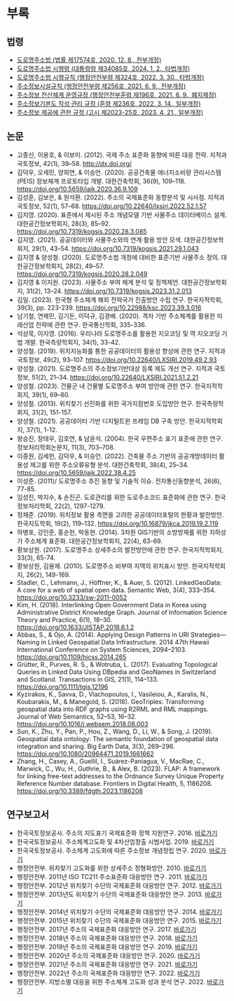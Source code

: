 # 부록

## 법령

- [도로명주소법 (법률 제17574호, 2020. 12. 8., 전부개정)](https://www.law.go.kr/%EB%B2%95%EB%A0%B9/%EB%8F%84%EB%A1%9C%EB%AA%85%EC%A3%BC%EC%86%8C%EB%B2%95)
- [도로명주소법 시행령 (대통령령 제34085호, 2024. 1. 2., 타법개정)](https://www.law.go.kr/%EB%B2%95%EB%A0%B9/%EB%8F%84%EB%A1%9C%EB%AA%85%EC%A3%BC%EC%86%8C%EB%B2%95%EC%8B%9C%ED%96%89%EB%A0%B9)
- [도로명주소법 시행규칙 (행정안전부령 제324호, 2022. 3. 30., 타법개정)](https://www.law.go.kr/%EB%B2%95%EB%A0%B9/%EB%8F%84%EB%A1%9C%EB%AA%85%EC%A3%BC%EC%86%8C%EB%B2%95%EC%8B%9C%ED%96%89%EA%B7%9C%EC%B9%99)
- [주소정보시설규칙 (행정안전부령 제256호, 2021. 6. 9., 전부개정)](https://www.law.go.kr/%EB%B2%95%EB%A0%B9/%EC%A3%BC%EC%86%8C%EC%A0%95%EB%B3%B4%EC%8B%9C%EC%84%A4%EA%B7%9C%EC%B9%99)
- [주소정보 전산체계 운영규정 (행정안전부훈령 제196호, 2021. 6. 9., 폐지제정)](https://www.law.go.kr/admRulLsInfoP.do?admRulSeq=2100000174765)
- [주소정보기본도 작성·관리 규정 (훈령 제236호, 2022. 3. 14., 일부개정)](https://www.law.go.kr/LSW/admRulLsInfoP.do?admRulSeq=2100000201745)
- [주소정보 제공에 관한 규정 (고시 제2023-25호, 2023. 4. 21., 일부개정)](https://www.law.go.kr/LSW//admRulLsInfoP.do?admRulSeq=2100000222420)

## 논문

- 고종신, 이용호, & 이보미. (2012). 국제 주소 표준화 동향에 따른 대응 전략. 지적과 국토정보, 42(1), 39–58. http://dx.doi.org/
- 김덕우, 오세민, 양희연, & 이승언. (2020). 공공건축물 에너지소비량 관리시스템(PEIS) 정보체계 프로토타입 개발. 대한건축학회, 36(9), 109–118. https://doi.org/10.5659/jaik.2020.36.9.109
- 김성훈, 김보은, & 원석환. (2022). 주소의 국제표준화 동향분석 및 시사점. 지적과 국토정보, 52(1), 57–68. https://doi.org/10.22640/lxsiri.2022.52.1.57
- 김지영. (2020). 표준에서 제시된 주소 개념모델 기반 사물주소 데이터베이스 설계. 대한공간정보학회지, 28(3), 85–92. https://doi.org/10.7319/kogsis.2020.28.3.085
- 김지영. (2021). 공공데이터와 사물주소와의 연계·활용 방안 모색. 대한공간정보학회지, 29(1), 43–54. https://doi.org/10.7319/kogsis.2021.29.1.043
- 김지영 & 양성철. (2020). 도로명주소법 개정에 대비한 표준기반 사물주소 정의. 대한공간정보학회지, 28(2), 49–57. https://doi.org/10.7319/kogsis.2020.28.2.049
- 김지영 & 이지원. (2023). 사물주소 부여 체계 분석 및 정책제언. 대한공간정보학회지, 31(2), 13–24. https://doi.org/10.7319/kogsis.2023.31.2.013
- 김일. (2023). 한국형 주소체계 해외 전략국가 진출방안 수립 연구. 한국지적학회, 39(3), pp. 223-239. https://doi.org/10.22988/ksc.2023.39.3.016
- 남기철, 연제민, 김기돈, 이덕규, 김경배. (2020). 격자 기반 주소체계를 활용한 미래산업 전략에 관한 연구. 한국통신학회, 335-336.
- 석상묵, 이지영. (2016). 우리나라 도로명주소를 활용한 지오코딩 및 역 지오코딩 기법 개발. 한국측량학회지, 34(1), 33-42.
- 양성철. (2019). 위치지능화를 통한 공공데이터의 활용성 향상에 관한 연구. 지적과 국토정보, 49(2), 93–107. https://doi.org/10.22640/LXSIRI.2019.49.2.93
- 양성철. (2021). 도로명주소의 주소정보기반대상 등록 제도 개선 연구. 지적과 국토정보, 51(2), 21–34. https://doi.org/10.22640/LXSIRI.2021.51.2.21
- 양성철. (2023). 건물군 내 건물별 도로명주소 부여 방안에 관한 연구. 한국지적학회지, 39(1), 69–80.
- 양성철. (2013). 위치찾기 선진화를 위한 국가지점번호 도입방안 연구. 한국측량학회지, 31(2), 151-157.
- 양성철. (2021). 공공데이터 기반 디지털트윈 프레임 DB 구축 방안. 한국지적학회지, 37(1), 1-12.
- 왕승진, 장태우, 김호연, & 남윤석. (2004). 한국 우편주소 표기 표준에 관한 연구. 정보처리학회논문지, 11(3), 703–708.
- 이종원, 김세헌, 김덕우, & 이승언. (2022). 건축물 주소 기반의 공공개방데이터 활용성 제고를 위한 주소오류유형 분석. 대한건축학회, 38(4), 25–34. https://doi.org/10.5659/jaik.2022.38.4.25
- 이성준. (2011)/ 도로명주소 추진 동향 및 기술적 이슈. 전자통신동향분석, 26(6), 77-85.
- 임성진, 박지수, & 손진곤. 도로관리를 위한 도로주소코드 표준화에 관한 연구. 한국정보처리학회, 22(2), 1297-1279.
- 정재준. (2019). 위치정보 활용 측면을 고려한 공공데이터포털의 현황과 발전방안. 한국지도학회, 19(2), 119–132. https://doi.org/10.16879/jkca.2019.19.2.119
- 하병포, 강인준, 홍순헌, 박동현. (2014). 3차원 GIS기반의 소방방재를 위한 지하상가 주소체계 표준화. 대한공간정보학회지, 22(4), 63-69.
- 황보상원. (2017). 도로명주소 상세주소의 발전방안에 관한 연구. 한국지적학회지, 33(3), 65-74.
- 황보상원, 김용재. (2010). 도로명주소 비부여 지역의 위치표시 방안. 한국지적학회지, 26(2), 149-169.
- Stadler, C., Lehmann, J., Höffner, K., & Auer, S. (2012). LinkedGeoData: A core for a web of spatial open data. Semantic Web, 3(4), 333–354. https://doi.org/10.3233/sw-2011-0052
- Kim, H. (2018). Interlinking Open Government Data in Korea using Administrative District Knowledge Graph. Journal of Information Science Theory and Practice, 6(1), 18–30. https://doi.org/10.1633/JISTAP.2018.6.1.2
- Abbas, S., & Ojo, A. (2014). Applying Design Patterns in URI Strategies—Naming in Linked Geospatial Data Infrastructure. 2014 47th Hawaii International Conference on System Sciences, 2094–2103. https://doi.org/10.1109/hicss.2014.265
- Grütter, R., Purves, R. S., & Wotruba, L. (2017). Evaluating Topological Queries in Linked Data Using DBpedia and GeoNames in Switzerland and Scotland. Transactions in GIS, 21(1), 114–133. https://doi.org/10.1111/tgis.12196
- Kyzirakos, K., Savva, D., Vlachopoulos, I., Vasileiou, A., Karalis, N., Koubarakis, M., & Manegold, S. (2018). GeoTriples: Transforming geospatial data into RDF graphs using R2RML and RML mappings. Journal of Web Semantics, 52–53, 16–32. https://doi.org/10.1016/j.websem.2018.08.003
- Sun, K., Zhu, Y., Pan, P., Hou, Z., Wang, D., Li, W., & Song, J. (2019). Geospatial data ontology: The semantic foundation of geospatial data integration and sharing. Big Earth Data, 3(3), 269–296. https://doi.org/10.1080/20964471.2019.1661662
- Zhang, H., Casey, A., Guellil, I., Suárez-Paniagua, V., MacRae, C., Marwick, C., Wu, H., Guthrie, B., & Alex, B. (2023). FLAP: A framework for linking free-text addresses to the Ordnance Survey Unique Property Reference Number database. Frontiers in Digital Health, 5, 1186208. https://doi.org/10.3389/fdgth.2023.1186208

## 연구보고서

- 한국국토정보공사. 주소의 지도표기 국제표준화 정책 지원연구. 2016. [바로가기](https://lxsiri.re.kr/frt/biz/pblcte/selectPblcteView.do?ctgry=REPRT&se=&pblcteId=6418)
- 한국국토정보공사. 주소체계고도화 및 4차산업창출 시범사업. 2019. [바로가기](https://www.prism.go.kr/homepage/entire/researchDetail.do?researchId=4450000-201900001&gubun=totalSearch&menuNo=I0000002)
- 한국국토정보공사. 주소체계 고도화에 따른 주소정보 개념정립 연구. 2020. [바로가기](https://lxsiri.re.kr/frt/biz/pblcte/selectPblcteView.do?ctgry=RD&se=&pblcteId=6539)
- 행정안전부. 위치찾기 고도화를 위한 상세주소 정형화방안. 2010. [바로가기](https://scienceon.kisti.re.kr/srch/selectPORSrchReport.do?cn=TRKO201800026944)
- 행정안전부. 2011년 ISO TC211 주소표준화 대응방안 연구. 2011. [바로가기](https://www.prism.go.kr/homepage/entire/researchDetail.do?researchId=1311000-201100031&gubun=totalSearch&menuNo=I0000002)
- 행정안전부. 2012년 위치찾기 수단의 국제표준화 대응방안 연구. 2012. [바로가기](https://www.prism.go.kr/homepage/entire/researchDetail.do?researchId=1311000-201200045&gubun=totalSearch&menuNo=I0000002)
- 행정안전부. 2013년도 위치찾기 수단의 국제표준화 대응방안 연구. 2013. [바로가기](https://www.prism.go.kr/homepage/entire/researchDetail.do?researchId=1312000-201300010&gubun=totalSearch&menuNo=I0000002)
- 행정안전부. 2014년 위치찾기 수단의 국제표준화 대응방안 연구. 2014. [바로가기](https://www.prism.go.kr/homepage/entire/researchDetail.do?researchId=1312000-201400030&gubun=totalSearch&menuNo=I0000002)
- 행정안전부. 2015년 위치찾기 수단의 국제표준화 대응방안 연구. 2015. [바로가기](https://www.prism.go.kr/homepage/entire/researchDetail.do?researchId=1740000-201500038&gubun=totalSearch&menuNo=I0000002)
- 행정안전부. 2017년 주소의 국제표준화 대응방안 연구. 2017. [바로가기](https://www.prism.go.kr/homepage/entire/researchDetail.do?researchId=1741000-201800003&menuNo=I0000002)
- 행정안전부. 2018년 주소의 국제표준화 대응방안 연구. 2018. [바로가기](https://www.prism.go.kr/homepage/entire/researchDetail.do?researchId=1741000-202000101&menuNo=I0000002)
- 행정안전부. 2019년 주소의 국제표준화 대응방안 연구. 2019. [바로가기](https://www.prism.go.kr/homepage/entire/researchDetail.do?researchId=1741000-202000102&menuNo=I0000002)
- 행정안전부. 2020년 주소의 국제표준화 대응방안 연구. 2020. [바로가기](https://www.prism.go.kr/homepage/entire/researchDetail.do?researchId=1741000-202100006&gubun=totalSearch&menuNo=I0000002)
- 행정안전부. 2021년 주소의 국제표준화 대응방안 연구. 2021. [바로가기](https://www.prism.go.kr/homepage/entire/researchDetail.do?researchId=1741000-202200039&menuNo=I0000002)
- 행정안전부. 2022년 주소의 국제표준화 대응방안 연구. 2022. [바로가기](https://www.prism.go.kr/homepage/entire/researchDetail.do?researchId=1741000-202200117&menuNo=I0000002)
- 행정안전부. 지방소멸 대응을 위한 주소체계 고도화 성과 분석 연구. 2022. [바로가기](https://www.prism.go.kr/homepage/entire/researchDetail.do?researchId=1741000-202300003&gubun=totalSearch&menuNo=I0000002)
